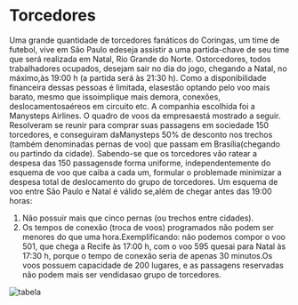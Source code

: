 # Torcedores
Uma grande quantidade de torcedores fanáticos do Coringas, um time de futebol, vive em São Paulo edeseja assistir a uma partida-chave de seu time que será realizada em Natal, Rio Grande do Norte. Ostorcedores, todos trabalhadores ocupados, desejam sair no  dia  do  jogo,  chegando  a  Natal,  no  máximo,às  19:00  h  (a  partida  será  às  21:30  h). Como  a  disponibilidade  financeira  dessas  pessoas  é  limitada,  elasestão  optando  pelo voo  mais  barato,  mesmo  que  issoimplique  mais  demora,  conexões,  deslocamentosaéreos  em  circuito  etc.  A  companhia  escolhida  foi  a  Manysteps  Airlines.  O  quadro  de voos da empresaestá mostrado a seguir.
Resolveram  se  reunir  para  comprar  suas  passagens  em  sociedade  150  torcedores,  e conseguiram  daManysteps 50%  de  desconto  nos  trechos  (também  denominadas pernas de voo) que passam em Brasília(chegando ou partindo da cidade). Sabendo-se que  os  torcedores  vão  ratear  a  despesa  das  150  passagensde  forma  uniforme, independentemente do esquema de voo que caiba a cada um, formular o problemade minimizar  a  despesa  total  de  deslocamento  do  grupo  de  torcedores.  Um  esquema de voo entre São Paulo e Natal é válido se,além de chegar antes das 19:00 horas:
1. Não possuir mais que cinco pernas (ou trechos entre cidades).
2. Os tempos de conexão (troca de voos) programados não podem ser menores do que uma hora.Exemplificando: não podemos compor o voo 501, que chega a Recife às 17:00 h, com o voo 595 quesai para Natal às 17:30 h, porque o tempo de conexão seria de apenas 30 minutos.Os voos possuem capacidade de 200 lugares, e as passagens reservadas não podem mais ser vendidasao grupo de torcedores.

![tabela](https://i.ibb.co/xDpystR/image.png)
